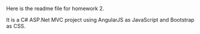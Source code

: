 Here is the readme file for homework 2.

It is a C# ASP.Net MVC project using AngularJS as JavaScript and Bootstrap as CSS.
